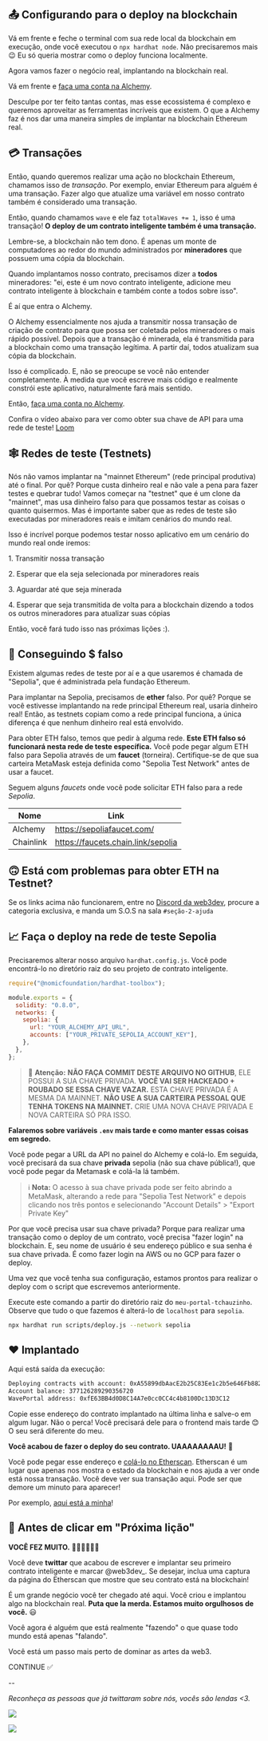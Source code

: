 📤 Configurando para o deploy na blockchain
-----------------------------------------

Vá em frente e feche o terminal com sua rede local da blockchain em execução, onde você executou o `npx hardhat node`. Não precisaremos mais 😉 Eu só queria mostrar como o deploy funciona localmente.

Agora vamos fazer o negócio real, implantando na blockchain real.

Vá em frente e [faça uma conta na Alchemy](https://alchemy.com/?r=jQ3MDMxMzUyMDU3N).

Desculpe por ter feito tantas contas, mas esse ecossistema é complexo e queremos aproveitar as ferramentas incríveis que existem. O que a Alchemy faz é nos dar uma maneira simples de implantar na blockchain Ethereum real.

💳 Transações
---------------

Então, quando queremos realizar uma ação no blockchain Ethereum, chamamos isso de *transação*. Por exemplo, enviar Ethereum para alguém é uma transação. Fazer algo que atualize uma variável em nosso contrato também é considerado uma transação.

Então, quando chamamos `wave` e ele faz `totalWaves += 1`, isso é uma transação! **O deploy de um contrato inteligente também é uma transação.**

Lembre-se, a blockchain não tem dono. É apenas um monte de computadores ao redor do mundo administrados por **mineradores** que possuem uma cópia da blockchain.

Quando implantamos nosso contrato, precisamos dizer a **todos** mineradores: "ei, este é um novo contrato inteligente, adicione meu contrato inteligente à blockchain e também conte a todos sobre isso".

É aí que entra o Alchemy.

O Alchemy essencialmente nos ajuda a transmitir nossa transação de criação de contrato para que possa ser coletada pelos mineradores o mais rápido possível. Depois que a transação é minerada, ela é transmitida para a blockchain como uma transação legítima. A partir daí, todos atualizam sua cópia da blockchain.

Isso é complicado. E, não se preocupe se você não entender completamente. À medida que você escreve mais código e realmente constrói este aplicativo, naturalmente fará mais sentido.

Então, [faça uma conta no Alchemy](https://alchemy.com/?r=jQ3MDMxMzUyMDU3N).

Confira o vídeo abaixo para ver como obter sua chave de API para uma rede de teste!
[Loom](https://www.loom.com/share/35aabe54c3294ef88145a03c311f1933)

🕸️ Redes de teste (Testnets)
------------

Nós não vamos implantar na "mainnet Ethereum" (rede principal produtiva) até o final. Por quê? Porque custa dinheiro real e não vale a pena para fazer testes e quebrar tudo! Vamos começar na "testnet" que é um clone da "mainnet", mas usa dinheiro falso para que possamos testar as coisas o quanto quisermos. Mas é importante saber que as redes de teste são executadas por mineradores reais e imitam cenários do mundo real.

Isso é incrível porque podemos testar nosso aplicativo em um cenário do mundo real onde iremos:

1\. Transmitir nossa transação

2\. Esperar que ela seja selecionada por mineradores reais

3\. Aguardar até que seja minerada

4\. Esperar que seja transmitida de volta para a blockchain dizendo a todos os outros mineradores para atualizar suas cópias

Então, você fará tudo isso nas próximas lições :).

🤑 Conseguindo $ falso
------------------------

Existem algumas redes de teste por aí e a que usaremos é chamada de "Sepolia", que é administrada pela fundação Ethereum.

Para implantar na Sepolia, precisamos de **ether** falso. Por quê? Porque se você estivesse implantando na rede principal Ethereum real, usaria dinheiro real! Então, as testnets copiam como a rede principal funciona, a única diferença é que nenhum dinheiro real está envolvido.

Para obter ETH falso, temos que pedir à alguma rede. **Este ETH falso só funcionará nesta rede de teste específica.** Você pode pegar algum ETH falso para Sepolia através de um **faucet** (torneira). Certifique-se de que sua carteira MetaMask esteja definida como "Sepolia Test Network" antes de usar a faucet.

Seguem alguns *faucets* onde você pode solicitar ETH falso para a rede *Sepolia*.

| Nome | Link
| ---------------- | --------------------------
| Alchemy | <https://sepoliafaucet.com/>
| Chainlink | <https://faucets.chain.link/sepolia>

🙃 Está com problemas para obter ETH na Testnet?
-----------------------------------

Se os links acima não funcionarem, entre no [Discord da web3dev](https://discord.web3dev.com.br/), procure a categoria exclusiva, e manda um S.O.S na sala `#seção-2-ajuda`

📈 Faça o deploy na rede de teste Sepolia
----------------------------------

Precisaremos alterar nosso arquivo `hardhat.config.js`. Você pode encontrá-lo no diretório raiz do seu projeto de contrato inteligente.

```javascript
require("@nomicfoundation/hardhat-toolbox");

module.exports = {
  solidity: "0.8.0",
  networks: {
    sepolia: {
      url: "YOUR_ALCHEMY_API_URL",
      accounts: ["YOUR_PRIVATE_SEPOLIA_ACCOUNT_KEY"],
    },
  },
};
```

> 🚨 **Atenção:**
  **NÃO FAÇA COMMIT DESTE ARQUIVO NO GITHUB**, ELE POSSUI A SUA CHAVE PRIVADA. **VOCÊ VAI SER HACKEADO + ROUBADO SE ESSA CHAVE VAZAR.** ESTA CHAVE PRIVADA É A MESMA DA MAINNET. **NÃO USE A SUA CARTEIRA PESSOAL QUE TENHA TOKENS NA MAINNET.** CRIE UMA NOVA CHAVE PRIVADA E NOVA CARTEIRA SÓ PRA ISSO.

**Falaremos sobre variáveis `.env` mais tarde e como manter essas coisas em segredo.**

Você pode pegar a URL da API no painel do Alchemy e colá-lo. Em seguida, você precisará da sua chave **privada** sepolia (não sua chave pública!), que você pode pegar da Metamask e colá-la lá também.

> ℹ️ **Nota:**
O acesso à sua chave privada pode ser feito abrindo a MetaMask, alterando a rede para "Sepolia Test Network" e depois clicando nos três pontos e selecionando "Account Details" > "Export Private Key"

Por que você precisa usar sua chave privada? Porque para realizar uma transação como o deploy de um contrato, você precisa "fazer login" na blockchain. E, seu nome de usuário é seu endereço público e sua senha é sua chave privada. É como fazer login na AWS ou no GCP para fazer o deploy.

Uma vez que você tenha sua configuração, estamos prontos para realizar o deploy com o script que escrevemos anteriormente.

Execute este comando a partir do diretório raiz do `meu-portal-tchauzinho`. Observe que tudo o que fazemos é alterá-lo de `localhost` para `sepolia`.

```bash
npx hardhat run scripts/deploy.js --network sepolia
```

❤️ Implantado
-------------

Aqui está saída da execução:

```bash
Deploying contracts with account: 0xA55899dbAacE2b25C83Ee1c2b5e646Fb8828fD4E
Account balance: 377126289290356720
WavePortal address: 0xfE63BB4d0D8C14A7e0cc0CC4c4b8100Dc13D3C12
```

Copie esse endereço do contrato implantado na última linha e salve-o em algum lugar. Não o perca! Você precisará dele para o frontend mais tarde 😊 O seu será diferente do meu.

**Você acabou de fazer o deploy do seu contrato. UAAAAAAAAU!** 🤩

Você pode pegar esse endereço e [colá-lo no Etherscan](https://sepolia.etherscan.io/). Etherscan é um lugar que apenas nos mostra o estado da blockchain e nos ajuda a ver onde está nossa transação. Você deve ver sua transação aqui. Pode ser que demore um minuto para aparecer!

Por exemplo, [aqui está a minha](https://sepolia.etherscan.io/address/0xfE63BB4d0D8C14A7e0cc0CC4c4b8100Dc13D3C12)!

🚨 Antes de clicar em "Próxima lição"
----------------------------------

**VOCÊ FEZ MUITO.** 👏🏼👏🏼👏🏼

Você deve **twittar** que acabou de escrever e implantar seu primeiro contrato inteligente e marcar @web3dev_. Se desejar, inclua uma captura da página do Etherscan que mostre que seu contrato está na blockchain!

É um grande negócio você ter chegado até aqui. Você criou e implantou algo na blockchain real. **Puta que la merda. Estamos muito orgulhosos de você.** 😃

Você agora é alguém que está realmente "fazendo" o que quase todo mundo está apenas "falando".

Você está um passo mais perto de dominar as artes da web3.

CONTINUE ✅

--

*Reconheça as pessoas que já twittaram sobre nós, vocês são lendas <3.*

![](https://i.imgur.com/qXzAAY2.png)

![](https://i.imgur.com/9OWqnaE.png)
